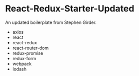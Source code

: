 # React-Redux-Starter-Updated

An updated boilerplate from Stephen Girder.

* axios
* react
* react-redux
* react-router-dom
* redux-promise
* redux-form
* webpack
* lodash
